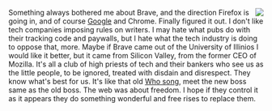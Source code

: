 <img src="http://scripting.com/images/2019/12/04/itsNotFascismWhenWeDoIt.png" border="0" align="right">Something always bothered me about Brave, and the direction Firefox is going in, and of course <a href="http://this.how/googleAndHttp/">Google</a> and Chrome. Finally figured it out. I don't like tech companies imposing rules on writers. I may hate what pubs do with their tracking code and paywalls, but I hate what the tech industry is doing to oppose that, more. Maybe if Brave came out of the University of Illinios I would like it better, but it came from Silicon Valley, from the former CEO of Mozilla. It's all a club of high priests of tech and their bankers who see us as the little people, to be ignored, treated with disdain and disrespect. They know what's best for us. It's like that old <a href="https://www.youtube.com/watch?v=SHhrZgojY1Q">Who song</a>, meet the new boss same as the old boss. The web was about freedom. I hope if they control it as it appears they do something wonderful and free rises to replace them. 
